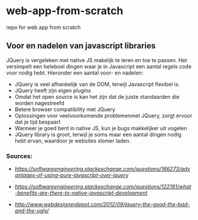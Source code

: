 # web-app-from-scratch

repo for web app from scratch

## Voor en nadelen van javascript libraries

JQuery is vergeleken met native JS makelijk te leren en toe te passen. Het versimpelt een heleboel dingen waar je in Javascript een aantal regels code voor nodig hebt. Hieronder een aantal voor- en nadelen:

- JQuery is veel afhankelijk van de DOM, terwijl Javascript flexibel is.
- JQuery heeft zijn eigen plugins
- Omdat het open source is kan het zijn dat de juiste standaarden die worden nagestreefd
- Betere browser compatibility met JQuery
- Oplossingen voor veelvoorkomende problemenmet JQuery, zorgt ervoor dat je tijd bespaart
- Wanneer je goed bent in native JS, kun je bugs makkelijker uit vogelen
- JQuery library is groot, terwijl je soms maar een aantal dingen nodig hebt ervan, waardoor je websites slomer laden.

### Sources: 

- *https://softwareengineering.stackexchange.com/questions/166273/advantages-of-using-pure-javascript-over-jquery*

- *https://softwareengineering.stackexchange.com/questions/122191/what-benefits-are-there-to-native-javascript-development*

- *http://www.webdesignerdepot.com/2012/09/jquery-the-good-the-bad-and-the-ugly/*
